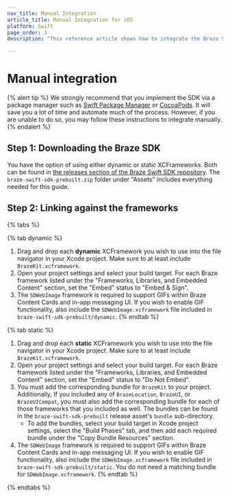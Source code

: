 ```yaml
---
nav_title: Manual Integration
article_title: Manual Integration for iOS
platform: Swift
page_order: 3
description: "This reference article shows how to integrate the Braze Swift SDK using manual installation."

---
```


# Manual integration

{% alert tip %}
We strongly recommend that you implement the SDK via a package manager such as [Swift Package Manager](../swift_package_manager/) or [CocoaPods](../cocoapods/). It will save you a lot of time and automate much of the process. However, if you are unable to do so, you may follow these instructions to integrate manually.
{% endalert %}

## Step 1: Downloading the Braze SDK
You have the option of using either dynamic or static XCFrameworks. Both can be found in [the releases section of the Braze Swift SDK repository](https://github.com/braze-inc/braze-swift-sdk/releases). The `braze-swift-sdk-prebuilt.zip` folder under "Assets" includes everything needed for this guide.

## Step 2: Linking against the frameworks
{% tabs %}

{% tab dynamic %}
1. Drag and drop each **dynamic** XCFramework you wish to use into the file navigator in your Xcode project. Make sure to at least include `BrazeKit.xcframework`.
2. Open your project settings and select your build target. For each Braze framework listed under the "Frameworks, Libraries, and Embedded Content" section, set the "Embed" status to "Embed & Sign".
3. The `SDWebImage` framework is required to support GIFs within Braze Content Cards and in-app messaging UI. If you wish to enable GIF functionality, also include the `SDWebImage.xcframework` file included in `braze-swift-sdk-prebuilt/dynamic`.
{% endtab %}

{% tab static %}
1. Drag and drop each **static** XCFramework you wish to use into the file navigator in your Xcode project. Make sure to at least include `BrazeKit.xcframework`.
2. Open your project settings and select your build target. For each Braze framework listed under the "Frameworks, Libraries, and Embedded Content" section, set the "Embed" status to "Do Not Embed".
3. You must add the corresponding bundle for `BrazeKit` to your project. Additionally, If you included any of `BrazeLocation`, `BrazeUI`, or `BrazeUICompat`, you must also add the corresponding bundle for each of those frameworks that you included as well. The bundles can be found in the `braze-swift-sdk-prebuilt` release asset's `bundle` sub-directory.
    * To add the bundles, select your build target in Xcode project settings, select the "Build Phases" tab, and then add each required bundle under the "Copy Bundle Resources" section.
4. The `SDWebImage` framework is required to support GIFs within Braze Content Cards and in-app messaging UI. If you wish to enable GIF functionality, also include the `SDWebImage.xcframework` file included in `braze-swift-sdk-prebuilt/static`. You do not need a matching bundle for `SDWebImage.xcframework`.
{% endtab %}

{% endtabs %}